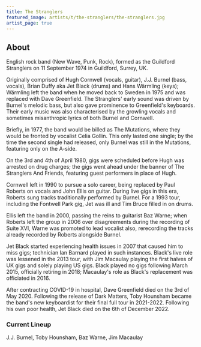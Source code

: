 ```yaml
---
title: The Stranglers
featured_image: artists/t/the-stranglers/the-stranglers.jpg
artist_page: true
---
```

## About

English rock band (New Wave, Punk, Rock), formed as the Guildford Stranglers on 11 September 1974 in Guildford, Surrey, UK.

Originally comprised of Hugh Cornwell (vocals, guitar), J.J. Burnel (bass, vocals), Brian Duffy aka Jet Black (drums) and Hans Wärmling (keys); Wärmling left the band when he moved back to Sweden in 1975 and was replaced with Dave Greenfield. The Stranglers' early sound was driven by Burnel's melodic bass, but also gave prominence to Greenfield's keyboards. Their early music was also characterised by the growling vocals and sometimes misanthropic lyrics of both Burnel and Cornwell.

Briefly, in 1977, the band would be billed as The Mutations, where they would be fronted by vocalist Celia Gollin. This only lasted one single; by the time the second single had released, only Burnel was still in the Mutations, featuring only on the A-side.

On the 3rd and 4th of April 1980, gigs were scheduled before Hugh was arrested on drug charges; the gigs went ahead under the banner of The Stranglers And Friends, featuring guest performers in place of Hugh.

Cornwell left in 1990 to pursue a solo career, being replaced by Paul Roberts on vocals and John Ellis on guitar. During live gigs in this era, Roberts sung tracks traditionally performed by Burnel. For a 1993 tour, including the Fontwell Park gig, Jet was ill and Tim Bruce filled in on drums.

Ellis left the band in 2000, passing the reins to guitarist Baz Warne; when Roberts left the group in 2006 over disagreements during the recording of Suite XVI, Warne was promoted to lead vocalist also, rerecording the tracks already recorded by Roberts alongside Burnel.

Jet Black started experiencing health issues in 2007 that caused him to miss gigs; technician Ian Barnard played in such instances. Black's live role was lessened in the 2013 tour, with Jim Macaulay playing the first halves of UK gigs and solely playing US gigs. Black played no gigs following March 2015, officially retiring in 2018; Macaulay's role as Black's replacement was officiated in 2016.

After contracting COVID-19 in hospital, Dave Greenfield died on the 3rd of May 2020. Following the release of Dark Matters, Toby Hounsham became the band's new keyboardist for their final full tour in 2021-2022. Following his own poor health, Jet Black died on the 6th of December 2022.

### Current Lineup

J.J. Burnel, Toby Hounsham, Baz Warne, Jim Macaulay

